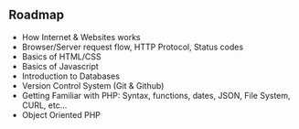 
## Roadmap

- How Internet & Websites works
- Browser/Server request flow, HTTP Protocol, Status codes
- Basics of HTML/CSS
- Basics of Javascript
- Introduction to Databases
- Version Control System (Git & Github)
- Getting Familiar with PHP: Syntax, functions, dates, JSON, File System, CURL, etc...
- Object Oriented PHP

